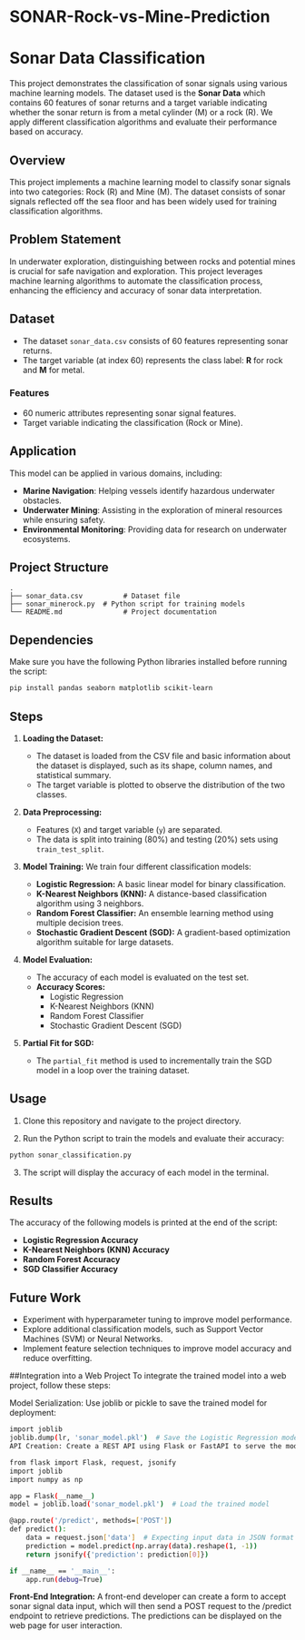# SONAR-Rock-vs-Mine-Prediction


# Sonar Data Classification

This project demonstrates the classification of sonar signals using various machine learning models. The dataset used is the **Sonar Data** which contains 60 features of sonar returns and a target variable indicating whether the sonar return is from a metal cylinder (M) or a rock (R). We apply different classification algorithms and evaluate their performance based on accuracy.


## Overview
This project implements a machine learning model to classify sonar signals into two categories: Rock (R) and Mine (M). The dataset consists of sonar signals reflected off the sea floor and has been widely used for training classification algorithms.

## Problem Statement
In underwater exploration, distinguishing between rocks and potential mines is crucial for safe navigation and exploration. This project leverages machine learning algorithms to automate the classification process, enhancing the efficiency and accuracy of sonar data interpretation.

## Dataset

- The dataset `sonar_data.csv` consists of 60 features representing sonar returns.
- The target variable (at index 60) represents the class label: **R** for rock and **M** for metal.


### Features
- 60 numeric attributes representing sonar signal features.
- Target variable indicating the classification (Rock or Mine).

## Application
This model can be applied in various domains, including:
- **Marine Navigation**: Helping vessels identify hazardous underwater obstacles.
- **Underwater Mining**: Assisting in the exploration of mineral resources while ensuring safety.
- **Environmental Monitoring**: Providing data for research on underwater ecosystems.

## Project Structure

```plaintext
.
├── sonar_data.csv          # Dataset file
├── sonar_minerock.py  # Python script for training models
└── README.md               # Project documentation
```

## Dependencies

Make sure you have the following Python libraries installed before running the script:

```bash
pip install pandas seaborn matplotlib scikit-learn
```

## Steps

1. **Loading the Dataset:**
   - The dataset is loaded from the CSV file and basic information about the dataset is displayed, such as its shape, column names, and statistical summary.
   - The target variable is plotted to observe the distribution of the two classes.

2. **Data Preprocessing:**
   - Features (`X`) and target variable (`y`) are separated.
   - The data is split into training (80%) and testing (20%) sets using `train_test_split`.

3. **Model Training:**
   We train four different classification models:

   - **Logistic Regression:** A basic linear model for binary classification.
   - **K-Nearest Neighbors (KNN):** A distance-based classification algorithm using 3 neighbors.
   - **Random Forest Classifier:** An ensemble learning method using multiple decision trees.
   - **Stochastic Gradient Descent (SGD):** A gradient-based optimization algorithm suitable for large datasets.

4. **Model Evaluation:**
   - The accuracy of each model is evaluated on the test set.
   - **Accuracy Scores:**
     - Logistic Regression
     - K-Nearest Neighbors (KNN)
     - Random Forest Classifier
     - Stochastic Gradient Descent (SGD)

5. **Partial Fit for SGD:**
   - The `partial_fit` method is used to incrementally train the SGD model in a loop over the training dataset.

## Usage

1. Clone this repository and navigate to the project directory.

2. Run the Python script to train the models and evaluate their accuracy:

```bash
python sonar_classification.py
```

3. The script will display the accuracy of each model in the terminal.

## Results

The accuracy of the following models is printed at the end of the script:

- **Logistic Regression Accuracy**
- **K-Nearest Neighbors (KNN) Accuracy**
- **Random Forest Accuracy**
- **SGD Classifier Accuracy**

## Future Work

- Experiment with hyperparameter tuning to improve model performance.
- Explore additional classification models, such as Support Vector Machines (SVM) or Neural Networks.
- Implement feature selection techniques to improve model accuracy and reduce overfitting.

##Integration into a Web Project
To integrate the trained model into a web project, follow these steps:

Model Serialization: Use joblib or pickle to save the trained model for deployment:

```bash
import joblib
joblib.dump(lr, 'sonar_model.pkl')  # Save the Logistic Regression model
API Creation: Create a REST API using Flask or FastAPI to serve the model. Below is a simple example using Flask:
```
```bash
from flask import Flask, request, jsonify
import joblib
import numpy as np

app = Flask(__name__)
model = joblib.load('sonar_model.pkl')  # Load the trained model

@app.route('/predict', methods=['POST'])
def predict():
    data = request.json['data']  # Expecting input data in JSON format
    prediction = model.predict(np.array(data).reshape(1, -1))
    return jsonify({'prediction': prediction[0]})

if __name__ == '__main__':
    app.run(debug=True)
```

**Front-End Integration:** A front-end developer can create a form to accept sonar signal data input, which will then send a POST request to the /predict endpoint to retrieve predictions. The predictions can be displayed on the web page for user interaction.


